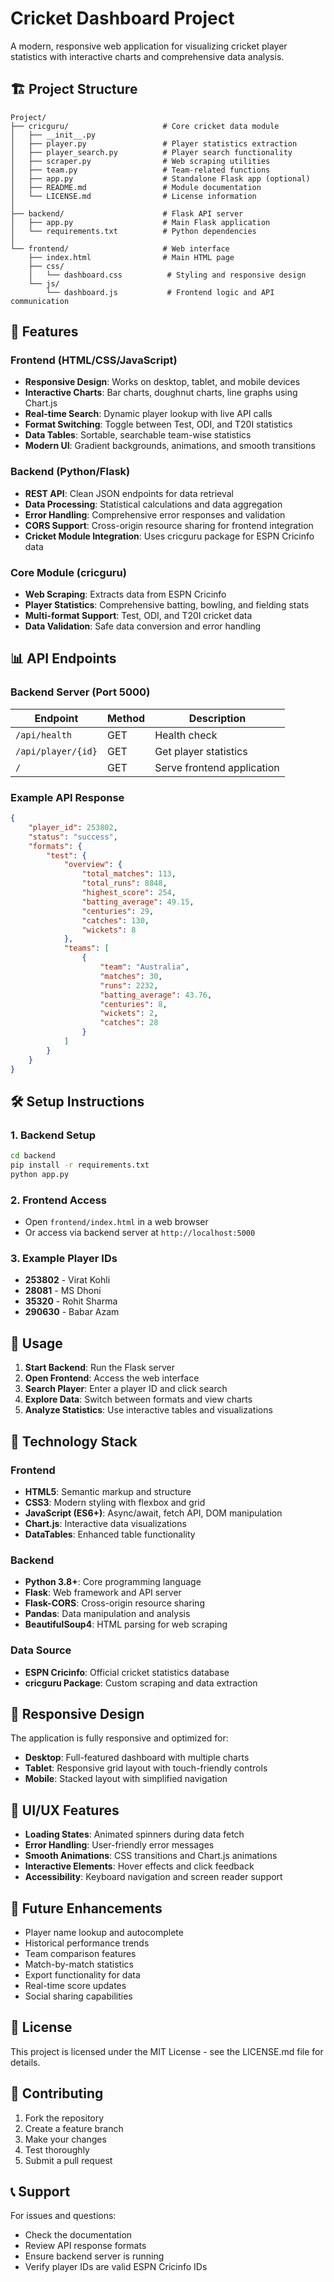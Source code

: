# Cricket Dashboard Project

A modern, responsive web application for visualizing cricket player statistics with interactive charts and comprehensive data analysis.

## 🏗️ Project Structure

```
Project/
├── cricguru/                     # Core cricket data module
│   ├── __init__.py
│   ├── player.py                 # Player statistics extraction
│   ├── player_search.py          # Player search functionality
│   ├── scraper.py                # Web scraping utilities
│   ├── team.py                   # Team-related functions
│   ├── app.py                    # Standalone Flask app (optional)
│   ├── README.md                 # Module documentation
│   └── LICENSE.md                # License information
│
├── backend/                      # Flask API server
│   ├── app.py                    # Main Flask application
│   └── requirements.txt          # Python dependencies
│
└── frontend/                     # Web interface
    ├── index.html                # Main HTML page
    ├── css/
    │   └── dashboard.css          # Styling and responsive design
    └── js/
        └── dashboard.js           # Frontend logic and API communication
```

## 🚀 Features

### Frontend (HTML/CSS/JavaScript)

-   **Responsive Design**: Works on desktop, tablet, and mobile devices
-   **Interactive Charts**: Bar charts, doughnut charts, line graphs using Chart.js
-   **Real-time Search**: Dynamic player lookup with live API calls
-   **Format Switching**: Toggle between Test, ODI, and T20I statistics
-   **Data Tables**: Sortable, searchable team-wise statistics
-   **Modern UI**: Gradient backgrounds, animations, and smooth transitions

### Backend (Python/Flask)

-   **REST API**: Clean JSON endpoints for data retrieval
-   **Data Processing**: Statistical calculations and data aggregation
-   **Error Handling**: Comprehensive error responses and validation
-   **CORS Support**: Cross-origin resource sharing for frontend integration
-   **Cricket Module Integration**: Uses cricguru package for ESPN Cricinfo data

### Core Module (cricguru)

-   **Web Scraping**: Extracts data from ESPN Cricinfo
-   **Player Statistics**: Comprehensive batting, bowling, and fielding stats
-   **Multi-format Support**: Test, ODI, and T20I cricket data
-   **Data Validation**: Safe data conversion and error handling

## 📊 API Endpoints

### Backend Server (Port 5000)

| Endpoint           | Method | Description                |
| ------------------ | ------ | -------------------------- |
| `/api/health`      | GET    | Health check               |
| `/api/player/{id}` | GET    | Get player statistics      |
| `/`                | GET    | Serve frontend application |

### Example API Response

```json
{
	"player_id": 253802,
	"status": "success",
	"formats": {
		"test": {
			"overview": {
				"total_matches": 113,
				"total_runs": 8848,
				"highest_score": 254,
				"batting_average": 49.15,
				"centuries": 29,
				"catches": 130,
				"wickets": 8
			},
			"teams": [
				{
					"team": "Australia",
					"matches": 30,
					"runs": 2232,
					"batting_average": 43.76,
					"centuries": 8,
					"wickets": 2,
					"catches": 28
				}
			]
		}
	}
}
```

## 🛠️ Setup Instructions

### 1. Backend Setup

```bash
cd backend
pip install -r requirements.txt
python app.py
```

### 2. Frontend Access

-   Open `frontend/index.html` in a web browser
-   Or access via backend server at `http://localhost:5000`

### 3. Example Player IDs

-   **253802** - Virat Kohli
-   **28081** - MS Dhoni
-   **35320** - Rohit Sharma
-   **290630** - Babar Azam

## 🎯 Usage

1. **Start Backend**: Run the Flask server
2. **Open Frontend**: Access the web interface
3. **Search Player**: Enter a player ID and click search
4. **Explore Data**: Switch between formats and view charts
5. **Analyze Statistics**: Use interactive tables and visualizations

## 🔧 Technology Stack

### Frontend

-   **HTML5**: Semantic markup and structure
-   **CSS3**: Modern styling with flexbox and grid
-   **JavaScript (ES6+)**: Async/await, fetch API, DOM manipulation
-   **Chart.js**: Interactive data visualizations
-   **DataTables**: Enhanced table functionality

### Backend

-   **Python 3.8+**: Core programming language
-   **Flask**: Web framework and API server
-   **Flask-CORS**: Cross-origin resource sharing
-   **Pandas**: Data manipulation and analysis
-   **BeautifulSoup4**: HTML parsing for web scraping

### Data Source

-   **ESPN Cricinfo**: Official cricket statistics database
-   **cricguru Package**: Custom scraping and data extraction

## 📱 Responsive Design

The application is fully responsive and optimized for:

-   **Desktop**: Full-featured dashboard with multiple charts
-   **Tablet**: Responsive grid layout with touch-friendly controls
-   **Mobile**: Stacked layout with simplified navigation

## 🎨 UI/UX Features

-   **Loading States**: Animated spinners during data fetch
-   **Error Handling**: User-friendly error messages
-   **Smooth Animations**: CSS transitions and Chart.js animations
-   **Interactive Elements**: Hover effects and click feedback
-   **Accessibility**: Keyboard navigation and screen reader support

## 🔮 Future Enhancements

-   Player name lookup and autocomplete
-   Historical performance trends
-   Team comparison features
-   Match-by-match statistics
-   Export functionality for data
-   Real-time score updates
-   Social sharing capabilities

## 📄 License

This project is licensed under the MIT License - see the LICENSE.md file for details.

## 🤝 Contributing

1. Fork the repository
2. Create a feature branch
3. Make your changes
4. Test thoroughly
5. Submit a pull request

## 📞 Support

For issues and questions:

-   Check the documentation
-   Review API response formats
-   Ensure backend server is running
-   Verify player IDs are valid ESPN Cricinfo IDs
